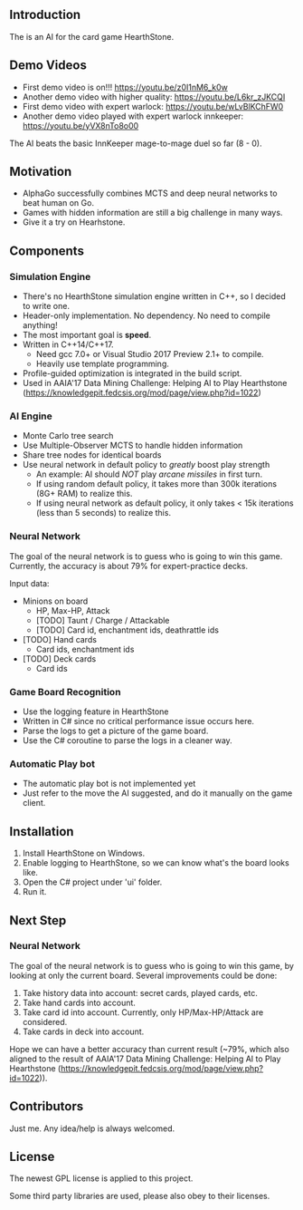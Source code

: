 ## Introduction

The is an AI for the card game HearthStone.

## Demo Videos
* First demo video is on!!! https://youtu.be/z0I1nM6_k0w
* Another demo video with higher quality: https://youtu.be/L6kr_zJKCQI
* First demo video with expert warlock: https://youtu.be/wLvBlKChFW0
* Another demo video played with expert warlock innkeeper: https://youtu.be/yVX8nTo8o00

The AI beats the basic InnKeeper mage-to-mage duel so far (8 - 0).

## Motivation
* AlphaGo successfully combines MCTS and deep neural networks to beat human on Go.
* Games with hidden information are still a big challenge in many ways.
* Give it a try on Hearhstone.

## Components

### Simulation Engine
* There's no HearthStone simulation engine written in C++, so I decided to write one.
* Header-only implementation. No dependency. No need to compile anything!
* The most important goal is **speed**.
* Written in C++14/C++17.
  * Need gcc 7.0+ or Visual Studio 2017 Preview 2.1+ to compile.
  * Heavily use template programming.
* Profile-guided optimization is integrated in the build script.
* Used in AAIA'17 Data Mining Challenge: Helping AI to Play Hearthstone (https://knowledgepit.fedcsis.org/mod/page/view.php?id=1022)

### AI Engine
* Monte Carlo tree search
* Use Multiple-Observer MCTS to handle hidden information
* Share tree nodes for identical boards
* Use neural network in default policy to *greatly* boost play strength
  * An example: AI should *NOT* play *arcane missiles* in first turn.
  * If using random default policy, it takes more than 300k iterations (8G+ RAM) to realize this.
  * If using neural network as default policy, it only takes < 15k iterations (less than 5 seconds) to realize this.
  
### Neural Network

The goal of the neural network is to guess who is going to win this game. Currently, the accuracy is about 79% for expert-practice decks.

Input data:
* Minions on board
  * HP, Max-HP, Attack
  * [TODO] Taunt / Charge / Attackable
  * [TODO] Card id, enchantment ids, deathrattle ids
* [TODO] Hand cards
  * Card ids, enchantment ids
* [TODO] Deck cards
  * Card ids

### Game Board Recognition
* Use the logging feature in HearthStone
* Written in C# since no critical performance issue occurs here.
* Parse the logs to get a picture of the game board.
* Use the C# coroutine to parse the logs in a cleaner way.

### Automatic Play bot
* The automatic play bot is not implemented yet
* Just refer to the move the AI suggested, and do it manually on the game client.

## Installation
1. Install HearthStone on Windows.
2. Enable logging to HearthStone, so we can know what's the board looks like.
3. Open the C# project under 'ui' folder.
4. Run it.

## Next Step

### Neural Network

The goal of the neural network is to guess who is going to win this game, by looking at only the current board. Several improvements could be done:

1. Take history data into account: secret cards, played cards, etc.
2. Take hand cards into account.
3. Take card id into account. Currently, only HP/Max-HP/Attack are considered.
4. Take cards in deck into account.

Hope we can have a better accuracy than current result (~79%, which also aligned to the result of AAIA'17 Data Mining Challenge: Helping AI to Play Hearthstone (https://knowledgepit.fedcsis.org/mod/page/view.php?id=1022)).

## Contributors

Just me. Any idea/help is always welcomed.

## License

The newest GPL license is applied to this project.

Some third party libraries are used, please also obey to their licenses.
